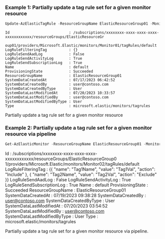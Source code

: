 ### Example 1: Partially update a tag rule set for a given monitor resource
```powershell
Update-AzElasticTagRule -ResourceGroupName ElasticResourceGroup01 -MonitorName Monitor01 -LogRuleSendAadLog:$false
```

```output
Id                           : /subscriptions/xxxxxxxx-xxxx-xxxx-xxxx-xxxxxxxxxxxx/resourceGroups/ElasticResourceGr
                               oup01/providers/Microsoft.Elastic/monitors/Monitor01/tagRules/default
LogRuleFilteringTag          : {}
LogRuleSendAadLog            : False
LogRuleSendActivityLog       : True
LogRuleSendSubscriptionLog   : True
Name                         : default
ProvisioningState            : Succeeded
ResourceGroupName            : ElasticResourceGroup01
SystemDataCreatedAt          : 07/17/2023 06:42:52
SystemDataCreatedBy          : user@contoso.com
SystemDataCreatedByType      : User
SystemDataLastModifiedAt     : 07/20/2023 10:33:57
SystemDataLastModifiedBy     : user@contoso.com
SystemDataLastModifiedByType : User
Type                         : microsoft.elastic/monitors/tagrules
```

Partially update a tag rule set for a given monitor resource

### Example 2: Partially update a tag rule set for a given monitor resource via pipeline
```powershell
Get-AzElasticMonitor -ResourceGroupName ElasticResourceGroup01 -MonitorName Monitor02 | Update-AzElasticTagRule -LogRuleSendAadLog:$false -LogRuleSendSubscriptionLog
```

Id                           : /subscriptions/xxxxxxxx-xxxx-xxxx-xxxx-xxxxxxxxxxxx/resourceGroups/ElasticResourceGroup0
                               1/providers/Microsoft.Elastic/monitors/Monitor02/tagRules/default
LogRuleFilteringTag          : {{
                                 "name": "Tag1Name",
                                 "value": "Tag1Val",
                                 "action": "Include"
                               }, {
                                 "name": "Tag2Name",
                                 "value": "Tag2Val",
                                 "action": "Exclude"
                               }}
LogRuleSendAadLog            : False
LogRuleSendActivityLog       : True
LogRuleSendSubscriptionLog   : True
Name                         : default
ProvisioningState            : Succeeded
ResourceGroupName            : ElasticResourceGroup01
SystemDataCreatedAt          : 07/19/2023 09:38:28
SystemDataCreatedBy          : user@contoso.com
SystemDataCreatedByType      : User
SystemDataLastModifiedAt     : 07/20/2023 03:54:52
SystemDataLastModifiedBy     : user@contoso.com
SystemDataLastModifiedByType : User
Type                         : microsoft.elastic/monitors/tagrules

Partially update a tag rule set for a given monitor resource via pipeline.
